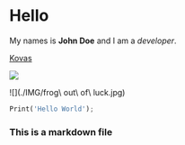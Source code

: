 <!-- 
# Tag: Computing
# Title: Markdown Example
# Date: 2021-09-01
-->

# Hello

My names is **John Doe** and I am a *developer*.

[Kovas](https://kovasmccann.github.io)

![](../wiby.gif)

![](./IMG/frog\ out\ of\ luck.jpg)

```python
Print('Hello World');
```

### This is a markdown file
